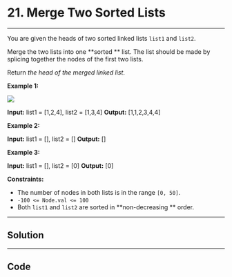# 21. Merge Two Sorted Lists

---

You are given the heads of two sorted linked lists `list1` and `list2`.

Merge the two lists into one **sorted ** list. The list should be made by splicing together the nodes of the first two lists.

Return _the head of the merged linked list_.

 

**Example 1:**

![](https://assets.leetcode.com/uploads/2020/10/03/merge_ex1.jpg)


**Input:** list1 = [1,2,4], list2 = [1,3,4]
**Output:** [1,1,2,3,4,4]


**Example 2:**


**Input:** list1 = [], list2 = []
**Output:** []


**Example 3:**


**Input:** list1 = [], list2 = [0]
**Output:** [0]


 

**Constraints:**

  * The number of nodes in both lists is in the range `[0, 50]`.
  * `-100 <= Node.val <= 100`
  * Both `list1` and `list2` are sorted in **non-decreasing ** order.

---

## Solution



---

## Code
```python


```